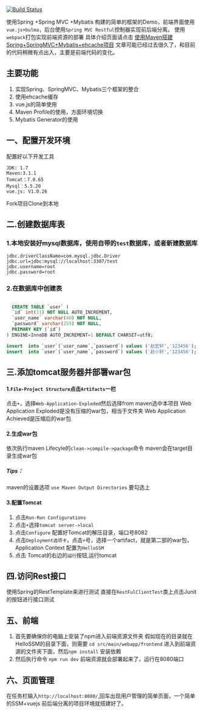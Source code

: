 [![Build Status](https://travis-ci.org/javaor/HelloSSM.svg?branch=master)](https://travis-ci.org/javaor/HelloSSM)

   使用Spring +Spring MVC +Mybatis 构建的简单的框架的Demo，前端界面使用`vue.js+bulma`，后台使用`Spring MVC Restful`控制器实现前后端分离。
   使用`webpack`打包实现前端资源的部署
   具体介绍页面请点击 [使用Maven搭建Spring+SpringMVC+Mybatis+ehcache项目](https://javaor.github.io/2015/10/18/build-an-maven-spring-mybatis-ehcache-web-project/)
   文章可能已经过去很久了，和目前的代码稍微有点出入，主要是前端代码的变化。
## 主要功能
   1. 实现Spring、SpringMVC、Mybatis三个框架的整合
   2. 使用ehcache缓存
   3. vue.js的简单使用
   4. Maven Profile的使用，方面环境切换
   5. Mybatis Generator的使用


## 一、配置开发环境

配置好以下开发工具

    JDK: 1.7
    Maven:3.1.1
    Tomcat：7.0.65
    Mysql：5.5.20
    vue.js: V1.0.26

Fork项目Clone到本地

## 二.创建数据库表

### 1.本地安装好mysql数据库，使用自带的`test`数据库，或者新建数据库

    jdbc.driverClassName=com.mysql.jdbc.Driver
    jdbc.url=jdbc:mysql://localhost:3307/test
    jdbc.username=root
    jdbc.password=root


### 2.在数据库中创建表

```sql

  CREATE TABLE `user` (  
  `id` int(11) NOT NULL AUTO_INCREMENT,  
  `user_name` varchar(40) NOT NULL,  
  `password` varchar(255) NOT NULL,  
  PRIMARY KEY (`id`)  
) ENGINE=InnoDB AUTO_INCREMENT=1 DEFAULT CHARSET=utf8;  

insert  into `user`(`user_name`,`password`) values ('赵宏轩','123456');  
insert  into `user`(`user_name`,`password`) values ('赵小轩','123456');  
```


## 三.添加tomcat服务器并部署war包

#### 1.`File-Project Structure`点击`Artifacts`一栏
点击`+`，选择`Web-Application-Exploded`然后选择from maven选中本项目
Web Application Exploded是没有压缩的war包，相当于文件夹
Web Application Achieved是压缩后的war包
#### 2.生成war包
依次执行maven Lifecyle的`clean->compile->package`命令
maven会在target目录生成war包
##### Tips：
maven的设置选项 `use Maven Output Directories` 要勾选上
#### 3.配置Tomcat
1. 点击`Run-Run Configurations`
2. 点击`+`选择`tomcat server->local`
3. 点击`Configure` 配置好Tomcat的解压目录，端口号8082
4. 点击`Deployment选项卡`，点击`+`号，选择一个artifact，就是第二部的war包，Application Context 配置为`HelloSSM`
5. 点击 Tomcat的右边的`运行`按钮,运行tomcat

## 四.访问Rest接口

使用Spring的RestTemplate来进行测试
直接在`RestFulClientTest`类上点击Junit的按钮进行接口测试

## 五、前端
1. 首先要确保你的电脑上安装了npm进入前端资源文件夹 假如现在的目录就在HelloSSM的目录下面，则需要 `cd src/main/webapp/frontend` 进入到前端资源的文件夹下面，然后`npm install` 安装依赖
2. 然后执行命令 `npm run dev` 前端资源就会部署起来了，运行在8080端口

## 六、页面管理
在任务栏输入`http://localhost:8080/`,回车出现用户管理的简单页面，一个简单的SSM+vuejs 前后端分离的项目环境就搭建好了。
